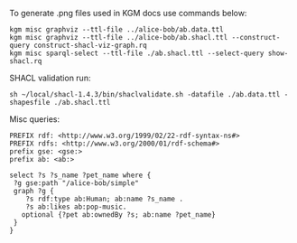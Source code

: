 To generate .png files used in KGM docs use commands below:

```
kgm misc graphviz --ttl-file ../alice-bob/ab.data.ttl
kgm misc graphviz --ttl-file ../alice-bob/ab.shacl.ttl --construct-query construct-shacl-viz-graph.rq
kgm misc sparql-select --ttl-file ./ab.shacl.ttl --select-query show-shacl.rq
```

SHACL validation run:
```
sh ~/local/shacl-1.4.3/bin/shaclvalidate.sh -datafile ./ab.data.ttl -shapesfile ./ab.shacl.ttl
```

Misc queries:

```
PREFIX rdf: <http://www.w3.org/1999/02/22-rdf-syntax-ns#>
PREFIX rdfs: <http://www.w3.org/2000/01/rdf-schema#>
prefix gse: <gse:>
prefix ab: <ab:>

select ?s ?s_name ?pet_name where {
 ?g gse:path "/alice-bob/simple"
 graph ?g {
    ?s rdf:type ab:Human; ab:name ?s_name .
    ?s ab:likes ab:pop-music.
   optional {?pet ab:ownedBy ?s; ab:name ?pet_name}
 }
}
```

